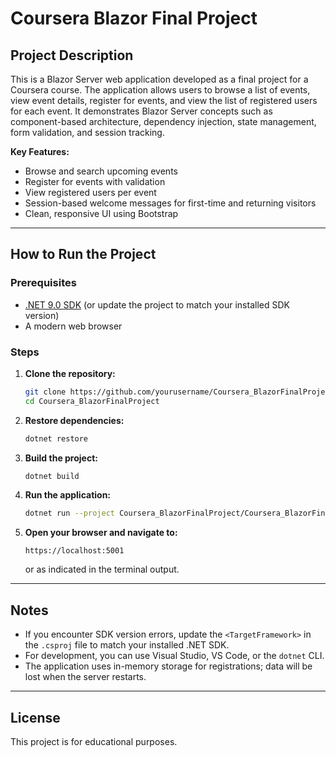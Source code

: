 # Coursera Blazor Final Project

## Project Description

This is a Blazor Server web application developed as a final project for a Coursera course. The application allows users to browse a list of events, view event details, register for events, and view the list of registered users for each event. It demonstrates Blazor Server concepts such as component-based architecture, dependency injection, state management, form validation, and session tracking.

**Key Features:**
- Browse and search upcoming events
- Register for events with validation
- View registered users per event
- Session-based welcome messages for first-time and returning visitors
- Clean, responsive UI using Bootstrap

---

## How to Run the Project

### Prerequisites

- [.NET 9.0 SDK](https://dotnet.microsoft.com/download/dotnet/9.0) (or update the project to match your installed SDK version)
- A modern web browser

### Steps

1. **Clone the repository:**
    ```bash
    git clone https://github.com/yourusername/Coursera_BlazorFinalProject.git
    cd Coursera_BlazorFinalProject
    ```

2. **Restore dependencies:**
    ```bash
    dotnet restore
    ```

3. **Build the project:**
    ```bash
    dotnet build
    ```

4. **Run the application:**
    ```bash
    dotnet run --project Coursera_BlazorFinalProject/Coursera_BlazorFinalProject.csproj
    ```

5. **Open your browser and navigate to:**
    ```
    https://localhost:5001
    ```
    or as indicated in the terminal output.

---

## Notes

- If you encounter SDK version errors, update the `<TargetFramework>` in the `.csproj` file to match your installed .NET SDK.
- For development, you can use Visual Studio, VS Code, or the `dotnet` CLI.
- The application uses in-memory storage for registrations; data will be lost when the server restarts.

---

## License

This project is for educational purposes.